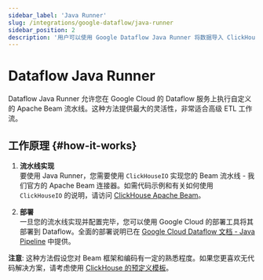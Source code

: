 ```yaml
---
sidebar_label: 'Java Runner'
slug: /integrations/google-dataflow/java-runner
sidebar_position: 2
description: '用户可以使用 Google Dataflow Java Runner 将数据导入 ClickHouse'
---
```



# Dataflow Java Runner

Dataflow Java Runner 允许您在 Google Cloud 的 Dataflow 服务上执行自定义的 Apache Beam 流水线。这种方法提供最大的灵活性，非常适合高级 ETL 工作流。

## 工作原理 {#how-it-works}

1. **流水线实现**  
   要使用 Java Runner，您需要使用 `ClickHouseIO` 实现您的 Beam 流水线 - 我们官方的 Apache Beam 连接器。如需代码示例和有关如何使用 `ClickHouseIO` 的说明，请访问 [ClickHouse Apache Beam](/integrations/apache-beam)。

2. **部署**  
   一旦您的流水线实现并配置完毕，您可以使用 Google Cloud 的部署工具将其部署到 Dataflow。全面的部署说明已在 [Google Cloud Dataflow 文档 - Java Pipeline](https://cloud.google.com/dataflow/docs/quickstarts/create-pipeline-java) 中提供。

**注意**: 这种方法假设您对 Beam 框架和编码有一定的熟悉程度。如果您更喜欢无代码解决方案，请考虑使用 [ClickHouse 的预定义模板](./templates)。
